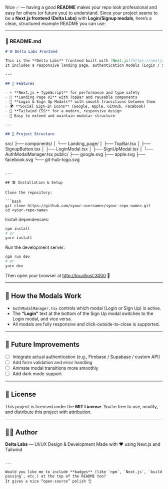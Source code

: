 Nice ✅ — having a good **README** makes your repo look professional and easy for others (or future you) to understand.
Since your project seems to be a **Next.js frontend (Delta Labs)** with **Login/Signup modals**, here’s a clean, structured example README you can use:

---

### 📝 **README.md**

```markdown
# 🌐 Delta Labs Frontend

This is the **Delta Labs** frontend built with [Next.js](https://nextjs.org/) and [TypeScript](https://www.typescriptlang.org/).  
It includes a responsive landing page, authentication modals (Login / Sign Up), and a clean UI powered by Tailwind CSS.

---

## 🚀 Features

- ⚡ **Next.js + TypeScript** for performance and type safety  
- 🧭 **Landing Page UI** with TopBar and reusable components  
- 🔐 **Login & Sign Up Modals** with smooth transitions between them  
- 🌍 **Social Sign-In Icons** (Google, Apple, GitHub, Facebook)  
- 🧱 **Tailwind CSS** for a modern, responsive design  
- 🧰 Easy to extend and maintain modular structure

---

## 🧭 Project Structure

```

src/
├── components/
│   └── Landing_page/
│       ├── TopBar.tsx
│       ├── SignupButton.tsx
│       ├── LoginModal.tsx
│       ├── SignUpModal.tsx
│       └── AuthModalManager.tsx
public/
├── google.svg
├── apple.svg
├── facebook.svg
└── git-hub-logo.svg

````

---

## 🛠️ Installation & Setup

Clone the repository:

```bash
git clone https://github.com/<your-username>/<your-repo-name>.git
cd <your-repo-name>
````

Install dependencies:

```bash
npm install
# or
yarn install
```

Run the development server:

```bash
npm run dev
# or
yarn dev
```

Then open your browser at [http://localhost:3000](http://localhost:3000) 🚀

---

## 🧠 How the Modals Work

* `AuthModalManager.tsx` controls which modal (Login or Sign Up) is active.
* The **“Login”** text at the bottom of the Sign Up modal switches to the Login modal, and vice versa.
* All modals are fully responsive and click-outside-to-close is supported.

---

## 🌟 Future Improvements

* [ ] Integrate actual authentication (e.g., Firebase / Supabase / custom API)
* [ ] Add form validation and error handling
* [ ] Animate modal transitions more smoothly
* [ ] Add dark mode support

---

## 📄 License

This project is licensed under the **MIT License**.
You’re free to use, modify, and distribute this project with attribution.

---

## 👨‍💻 Author

**Delta Labs** — UI/UX Design & Development
Made with ❤️ using Next.js and Tailwind

```

---

Would you like me to include **badges** (like `npm`, `Next.js`, `build passing`, etc.) at the top of the README too?  
It gives a nice “open-source” polish 👌
```
